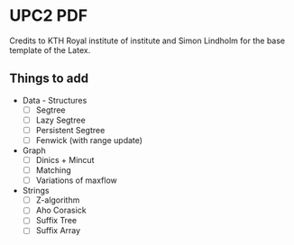 # UPC2 PDF


Credits to KTH Royal institute of institute and Simon Lindholm for the base template of the Latex.


## Things to add

- Data - Structures
  - [ ] Segtree
  - [ ] Lazy Segtree
  - [ ] Persistent Segtree
  - [ ] Fenwick (with range update)
 
- Graph
  - [ ] Dinics + Mincut
  - [ ] Matching
  - [ ] Variations of maxflow
- Strings
  - [ ] Z-algorithm
  - [ ] Aho Corasick
  - [ ] Suffix Tree
  - [ ] Suffix Array
